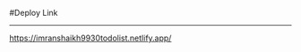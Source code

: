 #Deploy Link

----------------------------------------------------------
https://imranshaikh9930todolist.netlify.app/
